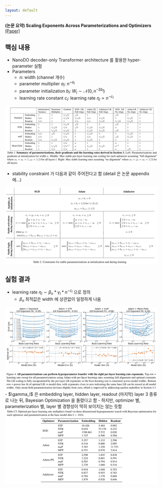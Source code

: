 ```yaml
---
layout: default
---
```


**(논문 요약) Scaling Exponents Across Parameterizations and Optimizers** [(Paper)](https://arxiv.org/pdf/2407.05872)

## 핵심 내용
- NanoDO decoder-only Transformer architecture 를 활용한 hyper-parameter 실험 
- Parameters
   - $n$: width (channel 개수)
   - parameter multiplier $a_l$: $n^{-a_l}$
   - parameter initialization $b_l$: $W_l\sim\mathcal{N}(0, n^{-2b_l})$
   - learning rate constant $c_l$: learning rate $\eta_l\propto n^{-c_l}$
<img src="./data/papers/scaling/param.png" width="800" />
   
- stability constraint 가 다음과 같이 주어진다고 함 (detail 은 논문 appendix 에...)  
<img src="./data/papers/scaling/constraint.png" width="800" />


## 실험 결과
- learning rate $\eta_l \sim \beta_n * \gamma_l * n^{-c_l}$ 으로 정의
   - $\beta_n$ 최적값은 width 에 상관없이 일정하게 나옴  
<img src="./data/papers/scaling/optimal_lr.png" width="800" />
- $\gamma_l$ 은 embedding layer, hidden layer, readout (마지막) layer 3 종류로 나눈 뒤, Bayesian Optimization 을 돌렸다고 함
   - 하지만, optimizer 별, parameterization 별, layer 별 경향성이 딱히 보이지는 않는 듯함   
<img src="./data/papers/scaling/gamma.png" width="800" />
